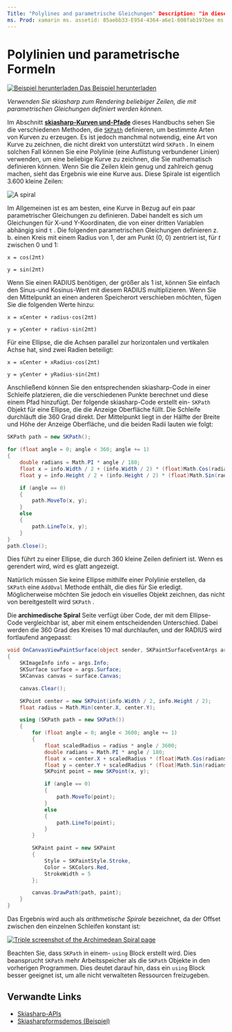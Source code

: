 ```yaml
---
Title: "Polylines and parametrische Gleichungen" Description: "in diesem Artikel wird erläutert, wie Sie skiasharp zum Rendering beliebiger Zeilen verwenden können, die Sie mit parametrischen Gleichungen definieren können, und dies mit Beispielcode veranschaulicht."
ms. Prod: xamarin ms. assetid: 85aebb33-E954-4364-a6e1-808fab197bee ms. Technology: xamarin-skiasharp Author: davidbritch ms. Author: dabritch ms. Date: 03/10/2017 NO-LOC: [ Xamarin.Forms , Xamarin.Essentials ]
---
```


# <a name="polylines-and-parametric-equations"></a>Polylinien und parametrische Formeln

[![Beispiel herunterladen](~/media/shared/download.png) Das Beispiel herunterladen](https://docs.microsoft.com/samples/xamarin/xamarin-forms-samples/skiasharpforms-demos)

_Verwenden Sie skiasharp zum Rendering beliebiger Zeilen, die mit parametrischen Gleichungen definiert werden können._

Im Abschnitt [**skiasharp-Kurven und-Pfade**](../curves/index.md) dieses Handbuchs sehen Sie die verschiedenen Methoden, die [`SKPath`](xref:SkiaSharp.SKPath) definieren, um bestimmte Arten von Kurven zu erzeugen. Es ist jedoch manchmal notwendig, eine Art von Kurve zu zeichnen, die nicht direkt von unterstützt wird `SKPath` . In einem solchen Fall können Sie eine Polylinie (eine Auflistung verbundener Linien) verwenden, um eine beliebige Kurve zu zeichnen, die Sie mathematisch definieren können. Wenn Sie die Zeilen klein genug und zahlreich genug machen, sieht das Ergebnis wie eine Kurve aus. Diese Spirale ist eigentlich 3.600 kleine Zeilen:

![](polylines-images/spiralexample.png "A spiral")

Im Allgemeinen ist es am besten, eine Kurve in Bezug auf ein paar parametrischer Gleichungen zu definieren. Dabei handelt es sich um Gleichungen für X-und Y-Koordinaten, die von einer dritten Variablen abhängig sind `t` . Die folgenden parametrischen Gleichungen definieren z. b. einen Kreis mit einem Radius von 1, der am Punkt (0, 0) zentriert ist, für *t* zwischen 0 und 1:

`x = cos(2πt)`

`y = sin(2πt)`

 Wenn Sie einen RADIUS benötigen, der größer als 1 ist, können Sie einfach den Sinus-und Kosinus-Wert mit diesem RADIUS multiplizieren. Wenn Sie den Mittelpunkt an einen anderen Speicherort verschieben möchten, fügen Sie die folgenden Werte hinzu:

`x = xCenter + radius·cos(2πt)`

`y = yCenter + radius·sin(2πt)`

Für eine Ellipse, die die Achsen parallel zur horizontalen und vertikalen Achse hat, sind zwei Radien beteiligt:

`x = xCenter + xRadius·cos(2πt)`

`y = yCenter + yRadius·sin(2πt)`

Anschließend können Sie den entsprechenden skiasharp-Code in einer Schleife platzieren, die die verschiedenen Punkte berechnet und diese einem Pfad hinzufügt. Der folgende skiasharp-Code erstellt ein- `SKPath` Objekt für eine Ellipse, die die Anzeige Oberfläche füllt. Die Schleife durchläuft die 360 Grad direkt. Der Mittelpunkt liegt in der Hälfte der Breite und Höhe der Anzeige Oberfläche, und die beiden Radii lauten wie folgt:

```csharp
SKPath path = new SKPath();

for (float angle = 0; angle < 360; angle += 1)
{
    double radians = Math.PI * angle / 180;
    float x = info.Width / 2 + (info.Width / 2) * (float)Math.Cos(radians);
    float y = info.Height / 2 + (info.Height / 2) * (float)Math.Sin(radians);

    if (angle == 0)
    {
        path.MoveTo(x, y);
    }
    else
    {
        path.LineTo(x, y);
    }
}
path.Close();
```

Dies führt zu einer Ellipse, die durch 360 kleine Zeilen definiert ist. Wenn es gerendert wird, wird es glatt angezeigt.

Natürlich müssen Sie keine Ellipse mithilfe einer Polylinie erstellen, da `SKPath` eine `AddOval` Methode enthält, die dies für Sie erledigt. Möglicherweise möchten Sie jedoch ein visuelles Objekt zeichnen, das nicht von bereitgestellt wird `SKPath` .

Die **archimedische Spiral** Seite verfügt über Code, der mit dem Ellipse-Code vergleichbar ist, aber mit einem entscheidenden Unterschied. Dabei werden die 360 Grad des Kreises 10 mal durchlaufen, und der RADIUS wird fortlaufend angepasst:

```csharp
void OnCanvasViewPaintSurface(object sender, SKPaintSurfaceEventArgs args)
{
    SKImageInfo info = args.Info;
    SKSurface surface = args.Surface;
    SKCanvas canvas = surface.Canvas;

    canvas.Clear();

    SKPoint center = new SKPoint(info.Width / 2, info.Height / 2);
    float radius = Math.Min(center.X, center.Y);

    using (SKPath path = new SKPath())
    {
        for (float angle = 0; angle < 3600; angle += 1)
        {
            float scaledRadius = radius * angle / 3600;
            double radians = Math.PI * angle / 180;
            float x = center.X + scaledRadius * (float)Math.Cos(radians);
            float y = center.Y + scaledRadius * (float)Math.Sin(radians);
            SKPoint point = new SKPoint(x, y);

            if (angle == 0)
            {
                path.MoveTo(point);
            }
            else
            {
                path.LineTo(point);
            }
        }

        SKPaint paint = new SKPaint
        {
            Style = SKPaintStyle.Stroke,
            Color = SKColors.Red,
            StrokeWidth = 5
        };

        canvas.DrawPath(path, paint);
    }
}
```

Das Ergebnis wird auch als *arithmetische Spirale* bezeichnet, da der Offset zwischen den einzelnen Schleifen konstant ist:

[![](polylines-images/archimedeanspiral-small.png "Triple screenshot of the Archimedean Spiral page")](polylines-images/archimedeanspiral-large.png#lightbox "Triple screenshot of the Archimedean Spiral page")

Beachten Sie, dass `SKPath` in einem- `using` Block erstellt wird. Dies beansprucht `SKPath` mehr Arbeitsspeicher als die `SKPath` Objekte in den vorherigen Programmen. Dies deutet darauf hin, dass ein `using` Block besser geeignet ist, um alle nicht verwalteten Ressourcen freizugeben.

## <a name="related-links"></a>Verwandte Links

- [Skiasharp-APIs](https://docs.microsoft.com/dotnet/api/skiasharp)
- [Skiasharpformsdemos (Beispiel)](https://docs.microsoft.com/samples/xamarin/xamarin-forms-samples/skiasharpforms-demos)
